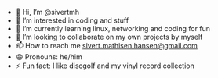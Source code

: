 - 👋 Hi, I’m @sivertmh 
- 👀 I’m interested in coding and stuff
- 🌱 I’m currently learning linux, networking and coding for fun
- 💞️ I’m looking to collaborate on my own projects by myself
- 📫 How to reach me sivert.mathisen.hansen@gmail.com
- 😄 Pronouns: he/him
- ⚡ Fun fact: I like discgolf and my vinyl record collection

<!---
sivertmh/sivertmh is a ✨ special ✨ repository because its `README.md` (this file) appears on your GitHub profile.
You can click the Preview link to take a look at your changes.
--->
